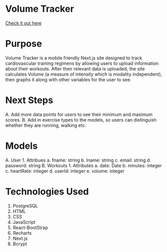 # Volume Tracker  
  [Check it out here](https://cardio-volume-tracker.herokuapp.com/)
  
# Purpose
  Volume Tracker is a mobile friendly Next.js site designed to track cardiovascular training regimens by
  allowing users to upload information about their workouts. After their relevant data is uploaded,
  the site calculates Volume (a measure of intensity which is modality independent), then graphs it along with other     variables for the user to see.
  
# Next Steps
  A. Add more data points for users to see their minimum and maximum scores.
  B. Add in exercise types to the models, so users can distinguish whether they are running, walking etc.

# Models
  A. User
    1. Attribues
      a. fname: string
      b. lname: string
      c. email: string
      d. password: string
  B. Workouts
    1. Attributes
      a. date: Date
      b. minutes: integer
      c. heartRate: integer
      d. userId: integer
      e. volume: integer
# Technologies Used
  1. PostgreSQL
  2. HTML
  3. CSS
  4. JavaScript
  5. React-BootStrap
  6. Recharts
  7. Next.js
  8. Bcrypt
  
